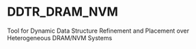 # DDTR_DRAM_NVM
Tool for Dynamic Data Structure Refinement and Placement over Heterogeneous DRAM/NVM Systems

